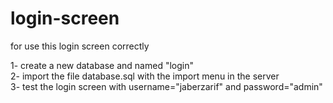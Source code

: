 # login-screen
for use this login screen correctly 

1- create a new database and named "login" <br/>
2- import the file database.sql with the import menu in the server <br/>
3- test the login screen with username="jaberzarif" and password="admin"
